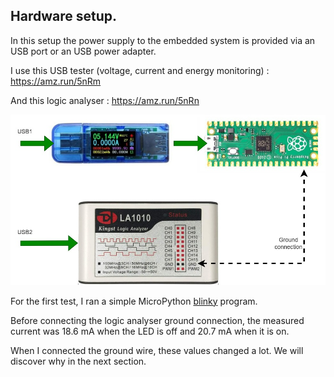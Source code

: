 ## Hardware setup.

In this setup the power supply to the embedded system is provided via an USB port or an USB power adapter.

I use this USB tester (voltage, current and energy monitoring) : https://amz.run/5nRm 

And this logic analyser : https://amz.run/5nRn 

![](setup.jpg)

For the first test, I ran a simple MicroPython [blinky](blinky.py) program.

Before connecting the logic analyser ground connection, the measured current was 18.6 mA when the LED is off and 20.7 mA when it is on.

When I connected the ground wire, these values changed a lot. We will discover why in the next section.

